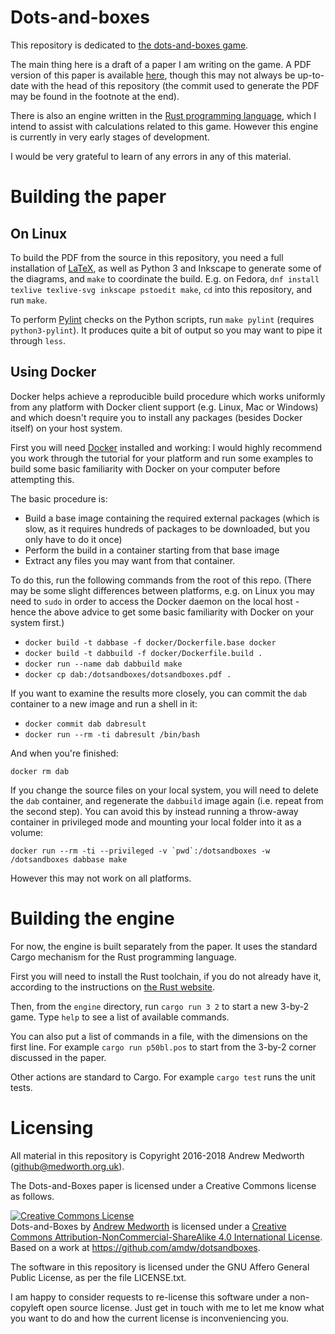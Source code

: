 # Dots-and-boxes

This repository is dedicated to [the dots-and-boxes
game](https://en.wikipedia.org/wiki/Dots_and_Boxes).

The main thing here is a draft of a paper I am writing on the game. A
PDF version of this paper is available
[here](https://drive.google.com/file/d/1Dbq7iX3e1XMhzlHDKxCzgZLkPZItVVLd/view?usp=sharing),
though this may not always be up-to-date with the head of this
repository (the commit used to generate the PDF may be found in the
footnote at the end).

There is also an engine written in the [Rust programming
language](https://www.rust-lang.org/), which I intend to assist with
calculations related to this game. However this engine is currently in
very early stages of development.

I would be very grateful to learn of any errors in any of this
material.

# Building the paper

## On Linux

To build the PDF from the source in this repository, you need a full
installation of [LaTeX](http://latex-project.org/), as well as Python
3 and Inkscape to generate some of the diagrams, and `make` to
coordinate the build. E.g. on Fedora, `dnf install texlive texlive-svg
inkscape pstoedit make`, `cd` into this repository, and run
`make`.

To perform [Pylint](https://www.pylint.org/) checks on the Python
scripts, run `make pylint` (requires `python3-pylint`). It
produces quite a bit of output so you may want to pipe it through
`less`.

## Using Docker

Docker helps achieve a reproducible build procedure which works
uniformly from any platform with Docker client support (e.g. Linux,
Mac or Windows) and which doesn't require you to install any packages
(besides Docker itself) on your host system.

First you will need [Docker](https://docker.com/) installed and
working: I would highly recommend you work through the tutorial for
your platform and run some examples to build some basic familiarity
with Docker on your computer before attempting this.

The basic procedure is:

* Build a base image containing the required external packages (which
is slow, as it requires hundreds of packages to be downloaded, but you
only have to do it once)
* Perform the build in a container starting from that base image
* Extract any files you may want from that container.

To do this, run the following commands from the root of this repo.
(There may be some slight differences between platforms, e.g. on Linux
you may need to ```sudo``` in order to access the Docker daemon on the
local host - hence the above advice to get some basic familiarity with
Docker on your system first.)

* ```docker build -t dabbase -f docker/Dockerfile.base docker```
* ```docker build -t dabbuild -f docker/Dockerfile.build .```
* ```docker run --name dab dabbuild make```
* ```docker cp dab:/dotsandboxes/dotsandboxes.pdf .```

If you want to examine the results more closely, you can commit the
```dab``` container to a new image and run a shell in it:

* ```docker commit dab dabresult```
* ```docker run --rm -ti dabresult /bin/bash```

And when you're finished:

```docker rm dab```

If you change the source files on your local system, you will need to
delete the ```dab``` container, and regenerate the ```dabbuild```
image again (i.e. repeat from the second step). You can avoid this by
instead running a throw-away container in privileged mode and mounting
your local folder into it as a volume:

```docker run --rm -ti --privileged -v `pwd`:/dotsandboxes -w /dotsandboxes dabbase make```

However this may not work on all platforms.

# Building the engine

For now, the engine is built separately from the paper. It uses the
standard Cargo mechanism for the Rust programming language.

First you will need to install the Rust toolchain, if you do not
already have it, according to the instructions on [the Rust
website](https://www.rust-lang.org/).

Then, from the ```engine``` directory, run ```cargo run 3 2``` to
start a new 3-by-2 game. Type ```help``` to see a list of available
commands.

You can also put a list of commands in a file, with the dimensions on
the first line. For example ```cargo run p50bl.pos``` to start from
the 3-by-2 corner discussed in the paper.

Other actions are standard to Cargo. For example ```cargo test``` runs
the unit tests.

# Licensing

All material in this repository is Copyright 2016-2018 Andrew Medworth
(github@medworth.org.uk).

The Dots-and-Boxes paper is licensed under a Creative Commons license
as follows.

<a rel="license" href="http://creativecommons.org/licenses/by-nc-sa/4.0/"><img alt="Creative Commons License" style="border-width:0" src="https://i.creativecommons.org/l/by-nc-sa/4.0/88x31.png" /></a><br /><span xmlns:dct="http://purl.org/dc/terms/" property="dct:title">Dots-and-Boxes</span> by <a xmlns:cc="http://creativecommons.org/ns#" href="https://github.com/amdw/dotsandboxes" property="cc:attributionName" rel="cc:attributionURL">Andrew Medworth</a> is licensed under a <a rel="license" href="http://creativecommons.org/licenses/by-nc-sa/4.0/">Creative Commons Attribution-NonCommercial-ShareAlike 4.0 International License</a>.<br />Based on a work at <a xmlns:dct="http://purl.org/dc/terms/" href="https://github.com/amdw/dotsandboxes" rel="dct:source">https://github.com/amdw/dotsandboxes</a>.

The software in this repository is licensed under the GNU Affero
General Public License, as per the file LICENSE.txt.

I am happy to consider requests to re-license this software under a
non-copyleft open source license. Just get in touch with me to let me
know what you want to do and how the current license is
inconveniencing you.
